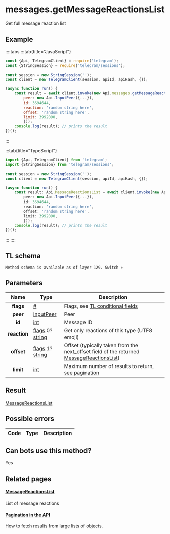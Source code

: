 # messages.getMessageReactionsList

Get full message reaction list

## Example

::::tabs
:::tab{title="JavaScript"}

```js
const {Api, TelegramClient} = require('telegram');
const {StringSession} = require('telegram/sessions');

const session = new StringSession('');
const client = new TelegramClient(session, apiId, apiHash, {});

(async function run() {
    const result = await client.invoke(new Api.messages.getMessageReactionsList({
		peer: new Api.InputPeer({...}),
		id: 3694644,
		reaction: 'random string here',
		offset: 'random string here',
		limit: 3992090,
		}));
    console.log(result); // prints the result
})();

```

:::

:::tab{title="TypeScript"}

```ts
import {Api, TelegramClient} from 'telegram';
import {StringSession} from 'telegram/sessions';

const session = new StringSession('');
const client = new TelegramClient(session, apiId, apiHash, {});

(async function run() {
    const result: Api.MessageReactionsList = await client.invoke(new Api.messages.getMessageReactionsList({
		peer: new Api.InputPeer({...}),
		id: 3694644,
		reaction: 'random string here',
		offset: 'random string here',
		limit: 3992090,
		}));
    console.log(result); // prints the result
})();

```

:::
::::

## TL schema

```
Method schema is available as of layer 129. Switch »
```

## Parameters

|     Name     | Type                                                                                                                           | Description                                                                                                                                     |
| :----------: | ------------------------------------------------------------------------------------------------------------------------------ | ----------------------------------------------------------------------------------------------------------------------------------------------- |
|  **flags**   | [#](https://core.telegram.org/type/%23)                                                                                        | Flags, see [TL conditional fields](https://core.telegram.org/mtproto/TL-combinators#conditional-fields)                                         |
|   **peer**   | [InputPeer](https://core.telegram.org/type/InputPeer)                                                                          | Peer                                                                                                                                            |
|    **id**    | [int](https://core.telegram.org/type/int)                                                                                      | Message ID                                                                                                                                      |
| **reaction** | [flags](https://core.telegram.org/mtproto/TL-combinators#conditional-fields).0?[string](https://core.telegram.org/type/string) | Get only reactions of this type (UTF8 emoji)                                                                                                    |
|  **offset**  | [flags](https://core.telegram.org/mtproto/TL-combinators#conditional-fields).1?[string](https://core.telegram.org/type/string) | Offset (typically taken from the next_offset field of the returned [MessageReactionsList](https://core.telegram.org/type/MessageReactionsList)) |
|  **limit**   | [int](https://core.telegram.org/type/int)                                                                                      | Maximum number of results to return, [see pagination](https://core.telegram.org/api/offsets)                                                    |

## Result

[MessageReactionsList](https://core.telegram.org/type/MessageReactionsList)

## Possible errors

| Code | Type | Description |
| :--: | ---- | ----------- |

## Can bots use this method?

Yes

## Related pages

#### [MessageReactionsList](https://core.telegram.org/type/MessageReactionsList)

List of message reactions

#### [Pagination in the API](https://core.telegram.org/api/offsets)

How to fetch results from large lists of objects.
